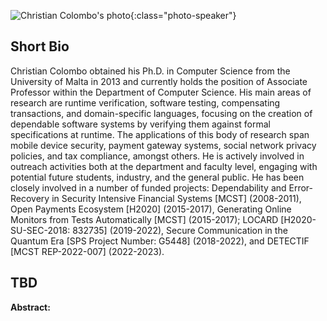 <!-- ---
name: Christian Colombo
links:
  - name: Personal homepage
    absolute_url: https://www.um.edu.mt/profile/christiancolombo
--- -->

![Christian Colombo's photo](../../assets/img/people/ChristianColombo.png){:class="photo-speaker"}

## Short Bio

Christian Colombo obtained his Ph.D. in Computer Science from the University of  Malta in 2013 and 
currently holds the position of Associate Professor within the Department of Computer Science. 
His main areas of research are runtime verification, software testing, compensating transactions, 
and domain-specific languages, focusing on the creation of dependable software systems by verifying 
them against formal specifications at runtime. The applications of this body of research span mobile 
device security, payment gateway systems, social network privacy policies, and tax compliance, amongst others. 
He is actively involved in outreach activities both at the department and faculty level, engaging with 
potential future students, industry, and the general public. He has been closely involved in a number of 
funded projects: Dependability and Error-Recovery in Security Intensive Financial Systems [MCST] (2008-2011), 
Open Payments Ecosystem [H2020] (2015-2017), 
Generating Online Monitors from Tests Automatically [MCST] (2015-2017); 
LOCARD [H2020-SU-SEC-2018: 832735] (2019-2022), 
Secure Communication in the Quantum Era [SPS Project Number: G5448] (2018-2022), 
and DETECTIF [MCST REP-2022-007] (2022-2023).

## TBD

__Abstract:__
